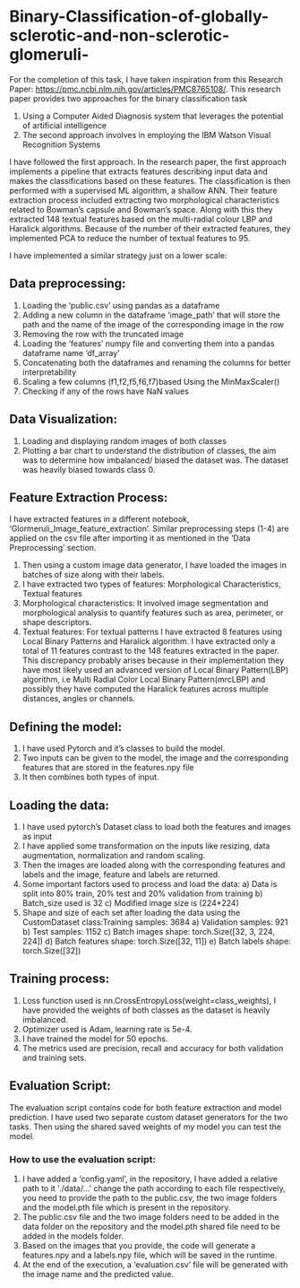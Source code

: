 # Binary-Classification-of-globally-sclerotic-and-non-sclerotic-glomeruli-
For the completion of this task, I have taken inspiration from this Research Paper: https://pmc.ncbi.nlm.nih.gov/articles/PMC8765108/. This research paper provides two approaches for the binary classification task
1.	Using a Computer Aided Diagnosis system that leverages the potential of artificial intelligence
2.	The second approach involves in employing the IBM Watson Visual Recognition Systems

I have followed the first approach. In the research paper, the first approach implements a pipeline that extracts features describing input data and makes the classifications based on these features. The classification is then performed with a supervised ML algorithm, a shallow ANN. Their feature extraction process included extracting two morphological characteristics related to Bowman’s capsule and Bowman’s space. Along with this they extracted 148 textual features based on the multi-radial colour LBP and Haralick algorithms. Because of the number of their extracted features, they implemented PCA to reduce the number of textual features to 95. 

I have implemented a similar strategy just on a lower scale:

##  Data preprocessing:
1.	Loading the ‘public.csv’ using pandas as a dataframe
2.	Adding a new column in the dataframe ‘image_path’ that will store the path and the name of the image of the corresponding image in the row
3.	Removing the row with the truncated image
4.	Loading the ‘features’ numpy file and converting them into a pandas dataframe name ‘df_array’
5.	Concatenating both the dataframes and renaming the columns for better interpretability
6.	Scaling a few columns (f1,f2,f5,f6,f7)based Using the MinMaxScaler()
7.	Checking if any of the rows have NaN values

##  Data Visualization:
1.	Loading and displaying random images of both classes
2.	Plotting a bar chart to understand the distribution of classes, the aim was to determine how imbalanced/ biased the dataset was. The dataset was heavily biased towards class 0.

##  Feature Extraction Process:
I have extracted features in a different notebook, ‘Glormeruli_Image_feature_extraction’. Similar preprocessing steps (1-4) are applied on the csv file after importing it as mentioned in the ‘Data Preprocessing’ section. 
1.	Then using a custom image data generator, I have loaded the images in batches of size along with their labels.
2.	I have extracted two types of features: Morphological Characteristics, Textual features
3.	Morphological characteristics: It involved image segmentation and morphological analysis to quantify features such as area, perimeter, or shape descriptors.
4.	Textual features: For textual patterns I have extracted 8 features using Local Binary Patterns and Haralick algorithm.
I have extracted only a total of 11 features contrast to the 148 features extracted in the paper. This discrepancy probably arises because in their implementation they have most likely used an advanced version of Local Binary Pattern(LBP) algorithm, i.e Multi Radial Color Local Binary Pattern(mrcLBP) and possibly they have computed the Haralick features across multiple distances, angles or channels.

##  Defining the model:
1.	I have used Pytorch and it’s classes to build the model.
2.	Two inputs can be given to the model, the image and the corresponding features that are stored in the features.npy file
3.	It then combines both types of input.

##  Loading the data:
1.	I have used pytorch’s Dataset class to load both the features and images as input
2.	I have applied some transformation on the inputs like resizing, data augmentation, normalization and random scaling.
3.	Then the images are loaded along with the corresponding features and labels and the image, feature and labels are returned.
4.	Some important factors used to process and load the data:
a)	Data is split into 80% train, 20% test and 20% validation from training
b)	Batch_size used is 32
c)	Modified image size is (224*224)
5.	Shape and size of each set after loading the data using the CustomDataset class:Training samples: 3684
a)  Validation samples: 921
b)  Test samples: 1152
c)  Batch images shape: torch.Size([32, 3, 224, 224])
d)  Batch features shape: torch.Size([32, 11])
e)  Batch labels shape: torch.Size([32])

##  Training process:
1.	Loss function used is nn.CrossEntropyLoss(weight=class_weights), I have provided the weights of both classes as the dataset is heavily imbalanced.
2.	Optimizer used is Adam, learning rate is 5e-4.
3.	I have trained the model for 50 epochs.
4.	The metrics used are precision, recall and accuracy for both validation and training sets.

## Evaluation Script:
The evaluation script contains code for both feature extraction and model prediction. I have used two separate custom dataset generators for the two tasks. Then using the shared saved weights of my model you can test the model.

###  How to use the evaluation script:
1.	I have added a ‘config.yaml’, in the repository, I have added a relative path to it './data/...' change the path according to each file respectively, you need to provide the path to the public.csv, the two image folders and the model.pth file which is present in the repository.
2.	The public.csv file and the two image folders need to be added in the data folder on the repository and the model.pth shared file need to be added in the models folder.
3.	Based on the images that you provide, the code will generate a features.npy and a labels.npy file, which will be saved in the runtime.
4.	At the end of the execution, a ‘evaluation.csv’ file will be generated with the image name and the predicted value.

